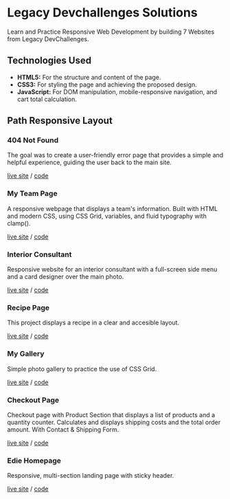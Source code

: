 # Legacy Devchallenges Solutions

Learn and Practice Responsive Web Development by building 7 Websites from Legacy DevChallenges.

## Technologies Used

- **HTML5:** For the structure and content of the page.
- **CSS3:** For styling the page and achieving the proposed design.
- **JavaScript:** For DOM manipulation, mobile-responsive navigation, and cart total calculation.

## Path Responsive Layout

### **404 Not Found**

The goal was to create a user-friendly error page that provides a simple and helpful experience, guiding the user back to the main site.

[live site](https://404-not-found-solution.netlify.app) / [code](https://github.com/amansgz/legacy-devchallenges-solutions/tree/main/404-page-challenge)

### **My Team Page**

A responsive webpage that displays a team's information. Built with HTML and modern CSS, using CSS Grid, variables, and fluid typography with clamp().

[live site]() / [code](https://github.com/amansgz/legacy-devchallenges-solutions/tree/main/my-team-page)

### **Interior Consultant**

Responsive website for an interior consultant with a full-screen side menu and a card designer over the main photo.

[live site]() / [code](https://github.com/amansgz/legacy-devchallenges-solutions/tree/main/interior-consultant)

### **Recipe Page**

This project displays a recipe in a clear and accesible layout.

[live site]() / [code](https://github.com/amansgz/legacy-devchallenges-solutions/tree/main/recipe-page)

### **My Gallery**

Simple photo gallery to practice the use of CSS Grid.

[live site]() / [code](https://github.com/amansgz/legacy-devchallenges-solutions/tree/main/my-gallery)

### **Checkout Page**

Checkout page with Product Section that displays a list of products and a quantity counter. Calculates and displays shipping costs and the total order amount. With Contact & Shipping Form.

[live site]() / [code](https://github.com/amansgz/legacy-devchallenges-solutions/tree/main/checkout-page)

### **Edie Homepage**

Responsive, multi-section landing page with sticky header.

[live site]() / [code](https://github.com/amansgz/legacy-devchallenges-solutions/tree/main/edie-homepage)
